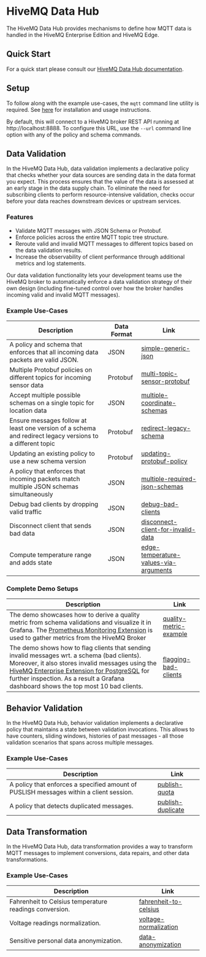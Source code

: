 # HiveMQ Data Hub

The HiveMQ Data Hub provides mechanisms to define how MQTT data is handled in the HiveMQ Enterprise Edition and HiveMQ Edge.

## Quick Start

For a quick start please consult our [HiveMQ Data Hub documentation](https://docs.hivemq.com/hivemq/latest/data-hub/quick-start).

## Setup

To follow along with the example use-cases, the `mqtt` command line utility is required.
See [here](https://hivemq.github.io/mqtt-cli/docs/installation/) for installation and usage instructions.

By default, this will connect to a HiveMQ broker REST API running at http://localhost:8888. To configure this URL, use
the `--url` command line option with any of the policy and schema commands.

## Data Validation

In the HiveMQ Data Hub, data validation implements a declarative
policy that checks whether your data sources are sending data in the data format
you expect. This process ensures that the value of the data is assessed at an
early stage in the data supply chain. To eliminate the need for subscribing
clients to perform resource-intensive validation, checks occur before your data
reaches downstream devices or upstream services.

### Features

* Validate MQTT messages with JSON Schema or Protobuf.
* Enforce policies across the entire MQTT topic tree structure.
* Reroute valid and invalid MQTT messages to different topics based on the data validation results.
* Increase the observability of client performance through additional metrics and log statements.

Our data validation functionality lets your development teams use the HiveMQ broker to automatically enforce a data
validation strategy of their own design (including fine-tuned control over how the broker handles incoming valid and
invalid MQTT messages).

### Example Use-Cases

| Description                                                                       	                       | Data Format 	         | Link 	                                                                             |
|-----------------------------------------------------------------------------------------------------------|-----------------------|------------------------------------------------------------------------------------|
| A policy and schema that enforces that all incoming data packets are valid JSON.                          | JSON        	         | [simple-generic-json](/data-validation/simple-generic-json-schema)     	           |
| Multiple Protobuf policies on different topics for incoming sensor data                                   | Protobuf            	 | [multi-topic-sensor-protobuf](/data-validation/multi-topic-sensor-protobuf)	       |
| Accept multiple possible schemas on a single topic for location data                                      | JSON            	     | [multiple-coordinate-schemas](/data-validation/multiple-coordinate-schemas)	       |
| Ensure messages follow at least one version of a schema and redirect legacy versions to a different topic | Protobuf            	 | [redirect-legacy-schema](/data-validation/redirect-legacy-schema)	                 |
| Updating an existing policy to use a new schema version                                                   | Protobuf              | [updating-protobuf-policy](/data-validation/updating-protobuf-policy)	             |
| A policy that enforces that incoming packets match multiple JSON schemas simultaneously                   | JSON                  | [multiple-required-json-schemas](/data-validation/multiple-required-json-schemas)	 |
| Debug bad clients by dropping valid traffic | JSON |  [debug-bad-clients](data-validation/debug-bad-clients) |
| Disconnect client that sends bad data | JSON | [disconnect-client-for-invalid-data](data-validation/disconnect-client-for-invalid-data)
| Compute temperature range and adds state | JSON | [edge-temperature-values-via-arguments](edge-examples/value-via-arguments)

### Complete Demo Setups

| Description                                                                       	                                                                                                                                                                                                                                                               | Link 	                                                           |
|---------------------------------------------------------------------------------------------------------------------------------------------------------------------------------------------------------------------------------------------------------------------------------------------------------------------------------------------------|------------------------------------------------------------------|
| The demo showcases how to derive a quality metric from schema validations and visualize it in Grafana. The [Prometheus Monitoring Extension](https://www.hivemq.com/extension/prometheus-extension/) is used to gather metrics from the HiveMQ Broker                                                                                             | [quality-metric-example](/examples/quality-metric-example)     	 |
| The demo shows how to flag clients that sending invalid messages wrt. a schema (bad clients). Moreover, it also stores invalid messages using the [HiveMQ Enterprise Extension for PostgreSQL](https://www.hivemq.com/extension/postgresql-extension/) for further inspection. As a result a Grafana dashboard shows the top most 10 bad clients. | [flagging-bad-clients](/examples/flagging-bad-clients)     	     |

## Behavior Validation

In the HiveMQ Data Hub, behavior validation implements a declarative
policy that maintains a state between validation invocations. This allows to have counters, sliding windows, histories of past messages - all those validation scenarios that spans across multiple messages.

### Example Use-Cases
| Description                                                                       	    | Link 	                                                                 |
|----------------------------------------------------------------------------------------|------------------------------------------------------------------------|
| A policy that enforces a specified amount of PUSLISH messages within a client session. | [publish-quota](/behavior-validation/publish-quota)     	              |
| A policy that detects duplicated messages.                                             | [publish-duplicate](/behavior-validation/publish-duplicate)	 |

## Data Transformation

In the HiveMQ Data Hub, data transformation provides a way to transform MQTT messages to implement conversions, data
repairs, and other data transformations.

### Example Use-Cases

| Description                                                                       	 | Link 	                                                               |
|-------------------------------------------------------------------------------------|----------------------------------------------------------------------|
| Fahrenheit to Celsius temperature readings conversion.                              | [fahrenheit-to-celsius](/transformation/fahrenheit-to-celsius)     	 |
| Voltage readings normalization.                                                     | [voltage-normalization](/transformation/voltage-normalization)	      |
| Sensitive personal data anonymization.                                              | [data-anonymization](/transformation/data-anonymization)	            |